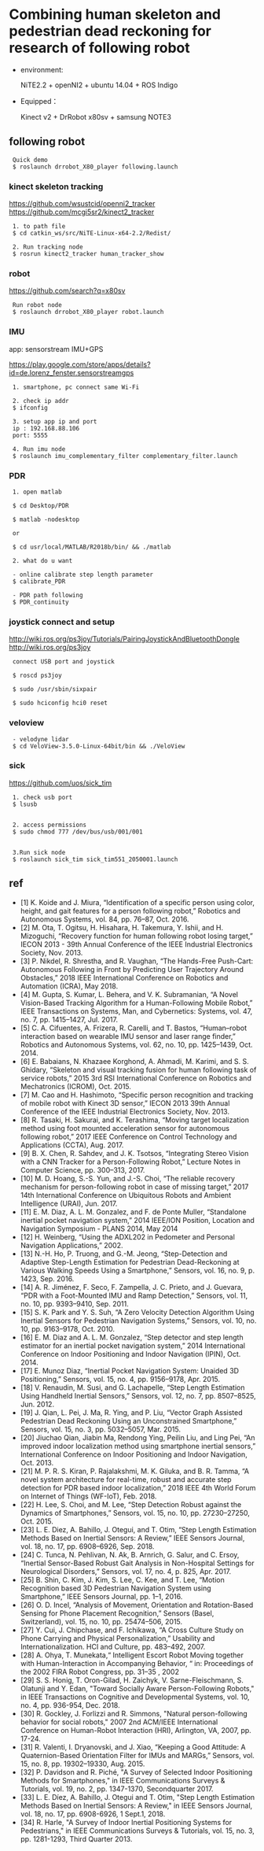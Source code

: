 # Combining human skeleton and pedestrian dead reckoning for research of following robot

- environment:

     NiTE2.2 + openNI2 + ubuntu 14.04 + ROS Indigo


- Equipped：

     Kinect v2 + DrRobot x80sv + samsung NOTE3


## following robot

     Quick demo
     $ roslaunch drrobot_X80_player following.launch

### kinect skeleton tracking
https://github.com/wsustcid/openni2_tracker
https://github.com/mcgi5sr2/kinect2_tracker

     1. to path file
     $ cd catkin_ws/src/NiTE-Linux-x64-2.2/Redist/
     
     2. Run tracking node
     $ rosrun kinect2_tracker human_tracker_show 


### robot
https://github.com/search?q=x80sv

     Run robot node
     $ roslaunch drrobot_X80_player robot.launch
     
### IMU
app: sensorstream IMU+GPS

https://play.google.com/store/apps/details?id=de.lorenz_fenster.sensorstreamgps


     1. smartphone, pc connect same Wi-Fi
     
     2. check ip addr
     $ ifconfig
     
     3. setup app ip and port
     ip : 192.168.88.106
     port: 5555
     
     4. Run imu node
     $ roslaunch imu_complementary_filter complementary_filter.launch  

### PDR

     1. open matlab

     $ cd Desktop/PDR

     $ matlab -nodesktop
     
     or

     $ cd usr/local/MATLAB/R2018b/bin/ && ./matlab

     2. what do u want
     
     - online calibrate step length parameter
     $ calibrate_PDR
     
     - PDR path following
     $ PDR_continuity

### joystick connect and setup
http://wiki.ros.org/ps3joy/Tutorials/PairingJoystickAndBluetoothDongle
http://wiki.ros.org/ps3joy

     connect USB port and joystick 

     $ roscd ps3joy

     $ sudo /usr/sbin/sixpair

     $ sudo hciconfig hci0 reset



### veloview

     - velodyne lidar
     $ cd VeloView-3.5.0-Linux-64bit/bin && ./VeloView




### sick
https://github.com/uos/sick_tim

     1. check usb port
     $ lsusb
     

     2. access permissions
     $ sudo chmod 777 /dev/bus/usb/001/001
     
     
     3.Run sick node
     $ roslaunch sick_tim sick_tim551_2050001.launch

## ref
- [1]  K. Koide and J. Miura, “Identification of a specific person using color, height, and gait features for a person following robot,” Robotics and Autonomous Systems, vol. 84, pp. 76–87, Oct. 2016. 
- [2]  M. Ota, T. Ogitsu, H. Hisahara, H. Takemura, Y. Ishii, and H. Mizoguchi, “Recovery function for human following robot losing target,” IECON 2013 - 39th Annual Conference of the IEEE Industrial Electronics Society, Nov. 2013.
- [3]  P. Nikdel, R. Shrestha, and R. Vaughan, “The Hands-Free Push-Cart: Autonomous Following in Front by Predicting User Trajectory Around Obstacles,” 2018 IEEE International Conference on Robotics and Automation (ICRA), May 2018.
- [4]  M. Gupta, S. Kumar, L. Behera, and V. K. Subramanian, “A Novel Vision-Based Tracking Algorithm for a Human-Following Mobile Robot,” IEEE Transactions on Systems, Man, and Cybernetics: Systems, vol. 47, no. 7, pp. 1415–1427, Jul. 2017.
- [5]  C. A. Cifuentes, A. Frizera, R. Carelli, and T. Bastos, “Human–robot interaction based on wearable IMU sensor and laser range finder,” Robotics and Autonomous Systems, vol. 62, no. 10, pp. 1425–1439, Oct. 2014.
- [6]  E. Babaians, N. Khazaee Korghond, A. Ahmadi, M. Karimi, and S. S. Ghidary, “Skeleton and visual tracking fusion for human following task of service robots,” 2015 3rd RSI International Conference on Robotics and Mechatronics (ICROM), Oct. 2015.
- [7]  M. Cao and H. Hashimoto, “Specific person recognition and tracking of mobile robot with Kinect 3D sensor,” IECON 2013 39th Annual Conference of the IEEE Industrial Electronics Society, Nov. 2013.
- [8]  R. Tasaki, H. Sakurai, and K. Terashima, “Moving target localization method using foot mounted acceleration sensor for autonomous following robot,” 2017 IEEE Conference on Control Technology and Applications (CCTA), Aug. 2017.
- [9]  B. X. Chen, R. Sahdev, and J. K. Tsotsos, “Integrating Stereo Vision with a CNN Tracker for a Person-Following Robot,” Lecture Notes in Computer Science, pp. 300–313, 2017.
- [10]  M. D. Hoang, S.-S. Yun, and J.-S. Choi, “The reliable recovery mechanism for person-following robot in case of missing target,” 2017 14th International Conference on Ubiquitous Robots and Ambient Intelligence (URAI), Jun. 2017.
- [11]  E. M. Diaz, A. L. M. Gonzalez, and F. de Ponte Muller, “Standalone inertial pocket navigation system,” 2014 IEEE/ION Position, Location and Navigation Symposium - PLANS 2014, May 2014
- [12]  H. Weinberg, “Using the ADXL202 in Pedometer and Personal Navigation Applications,” 2002.
- [13]  N.-H. Ho, P. Truong, and G.-M. Jeong, “Step-Detection and Adaptive Step-Length Estimation for Pedestrian Dead-Reckoning at Various Walking Speeds Using a Smartphone,” Sensors, vol. 16, no. 9, p. 1423, Sep. 2016.
- [14]  A. R. Jiménez, F. Seco, F. Zampella, J. C. Prieto, and J. Guevara, “PDR with a Foot-Mounted IMU and Ramp Detection,” Sensors, vol. 11, no. 10, pp. 9393–9410, Sep. 2011.
- [15]  S. K. Park and Y. S. Suh, “A Zero Velocity Detection Algorithm Using Inertial Sensors for Pedestrian Navigation Systems,” Sensors, vol. 10, no. 10, pp. 9163–9178, Oct. 2010.
- [16]  E. M. Diaz and A. L. M. Gonzalez, “Step detector and step length estimator for an inertial pocket navigation system,” 2014 International Conference on Indoor Positioning and Indoor Navigation (IPIN), Oct. 2014.
- [17]  E. Munoz Diaz, “Inertial Pocket Navigation System: Unaided 3D Positioning,” Sensors, vol. 15, no. 4, pp. 9156–9178, Apr. 2015.
- [18]  V. Renaudin, M. Susi, and G. Lachapelle, “Step Length Estimation Using Handheld Inertial Sensors,” Sensors, vol. 12, no. 7, pp. 8507–8525, Jun. 2012.
- [19]  J. Qian, L. Pei, J. Ma, R. Ying, and P. Liu, “Vector Graph Assisted Pedestrian Dead Reckoning Using an Unconstrained Smartphone,” Sensors, vol. 15, no. 3, pp. 5032–5057, Mar. 2015.
- [20]  Jiuchao Qian, Jiabin Ma, Rendong Ying, Peilin Liu, and Ling Pei, “An improved indoor localization method using smartphone inertial sensors,” International Conference on Indoor Positioning and Indoor Navigation, Oct. 2013.
- [21]  M. P. R. S. Kiran, P. Rajalakshmi, M. K. Giluka, and B. R. Tamma, “A novel system architecture for real-time, robust and accurate step detection for PDR based indoor localization,” 2018 IEEE 4th World Forum on Internet of Things (WF-IoT), Feb. 2018.
- [22]  H. Lee, S. Choi, and M. Lee, “Step Detection Robust against the Dynamics of Smartphones,” Sensors, vol. 15, no. 10, pp. 27230–27250, Oct. 2015.
- [23]  L. E. Diez, A. Bahillo, J. Otegui, and T. Otim, “Step Length Estimation Methods Based on Inertial Sensors: A Review,” IEEE Sensors Journal, vol. 18, no. 17, pp. 6908–6926, Sep. 2018.
- [24]  C. Tunca, N. Pehlivan, N. Ak, B. Arnrich, G. Salur, and C. Ersoy, “Inertial Sensor-Based Robust Gait Analysis in Non-Hospital Settings for Neurological Disorders,” Sensors, vol. 17, no. 4, p. 825, Apr. 2017.
- [25]  B. Shin, C. Kim, J. Kim, S. Lee, C. Kee, and T. Lee, “Motion Recognition based 3D Pedestrian Navigation System using Smartphone,” IEEE Sensors Journal, pp. 1–1, 2016.
- [26]  O. D. Incel, “Analysis of Movement, Orientation and Rotation-Based Sensing for Phone Placement Recognition,” Sensors (Basel, Switzerland), vol. 15, no. 10, pp. 25474–506, 2015.
- [27]  Y. Cui, J. Chipchase, and F. Ichikawa, “A Cross Culture Study on Phone Carrying and Physical Personalization,” Usability and Internationalization. HCI and Culture, pp. 483–492, 2007.
- [28]  A. Ohya, T. Munekata,“ Intelligent Escort Robot Moving together with Human-Interaction in Accompanying Behavior, “ in: Proceedings of the 2002 FIRA Robot Congress, pp. 31–35 , 2002
- [29]  S. S. Honig, T. Oron-Gilad, H. Zaichyk, V. Sarne-Fleischmann, S. Olatunji and Y. Edan, "Toward Socially Aware Person-Following Robots," in IEEE Transactions on Cognitive and Developmental Systems, vol. 10, no. 4, pp. 936-954, Dec. 2018.
- [30]  R. Gockley, J. Forlizzi and R. Simmons, "Natural person-following behavior for social robots," 2007 2nd ACM/IEEE International Conference on Human-Robot Interaction (HRI), Arlington, VA, 2007, pp. 17-24.
- [31]  R. Valenti, I. Dryanovski, and J. Xiao, “Keeping a Good Attitude: A Quaternion-Based Orientation Filter for IMUs and MARGs,” Sensors, vol. 15, no. 8, pp. 19302–19330, Aug. 2015.
- [32]  P. Davidson and R. Piché, "A Survey of Selected Indoor Positioning Methods for Smartphones," in IEEE Communications Surveys & Tutorials, vol. 19, no. 2, pp. 1347-1370, Secondquarter 2017.
- [33]  L. E. Díez, A. Bahillo, J. Otegui and T. Otim, "Step Length Estimation Methods Based on Inertial Sensors: A Review," in IEEE Sensors Journal, vol. 18, no. 17, pp. 6908-6926, 1 Sept.1, 2018.
- [34]  R. Harle, "A Survey of Indoor Inertial Positioning Systems for Pedestrians," in IEEE Communications Surveys & Tutorials, vol. 15, no. 3, pp. 1281-1293, Third Quarter 2013.
